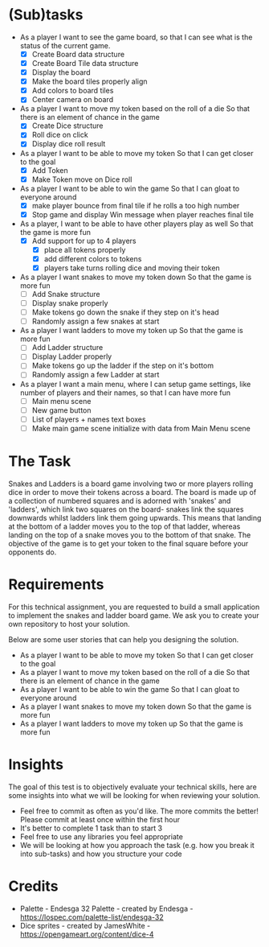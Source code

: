 # (Sub)tasks

* As a player I want to see the game board, so that I can see what is the status of the current game.
	- [X] Create Board data structure
	- [X] Create Board Tile data structure
	- [X] Display the board
	- [X] Make the board tiles properly align
	- [X] Add colors to board tiles
	- [X] Center camera on board

* As a player I want to move my token based on the roll of a die So that there is an element of chance in the game
	- [X] Create Dice structure
	- [X] Roll dice on click
	- [X] Display dice roll result

* As a player I want to be able to move my token So that I can get closer to the goal
	- [X] Add Token
	- [X] Make Token move on Dice roll

* As a player I want to be able to win the game So that I can gloat to everyone around
	- [X] make player bounce from final tile if he rolls a too high number
	- [X] Stop game and display Win message when player reaches final tile

* As a player, I want to be able to have other players play as well So that the game is more fun
	- [X] Add support for up to 4 players
		- [X] place all tokens properly
		- [X] add different colors to tokens
		- [X] players take turns rolling dice and moving their token

* As a player I want snakes to move my token down So that the game is more fun
	- [ ] Add Snake structure
	- [ ] Display snake properly
	- [ ] Make tokens go down the snake if they step on it's head
	- [ ] Randomly assign a few snakes at start

* As a player I want ladders to move my token up So that the game is more fun
	- [ ] Add Ladder structure
	- [ ] Display Ladder properly
	- [ ] Make tokens go up the ladder if the step on it's bottom
	- [ ] Randomly assign a few Ladder at start

* As a player I want a main menu, where I can setup game settings, like number of players and their names, so that I can have more fun
	- [ ] Main menu scene
	- [ ] New game button
	- [ ] List of players + names text boxes
	- [ ] Make main game scene initialize with data from Main Menu scene

# The Task

Snakes and Ladders is a board game involving two or more players rolling dice in order to move their tokens across a board. The board is made up of a collection of numbered squares and is adorned with 'snakes' and 'ladders', which link two squares on the board- snakes link the squares downwards whilst ladders link them going upwards. This means that landing at the bottom of a ladder moves you to the top of that ladder, whereas landing on the top of a snake moves you to the bottom of that snake. The objective of the game is to get your token to the final square before your opponents do.

# Requirements

For this technical assignment, you are requested to build a small application to implement the snakes and ladder board game. We ask you to create your own repository to host your solution.

Below are some user stories that can help you designing the solution.

* As a player I want to be able to move my token So that I can get closer to the goal
* As a player I want to move my token based on the roll of a die So that there is an element of chance in the game
* As a player I want to be able to win the game So that I can gloat to everyone around
* As a player I want snakes to move my token down So that the game is more fun
* As a player I want ladders to move my token up So that the game is more fun

# Insights

The goal of this test is to objectively evaluate your technical skills, here are some insights into what we will be looking for when reviewing your solution.

* Feel free to commit as often as you'd like. The more commits the better! Please commit at least once within the first hour
* It's better to complete 1 task than to start 3
* Feel free to use any libraries you feel appropriate
* We will be looking at how you approach the task (e.g. how you break it into sub-tasks) and how you structure your code

# Credits

* Palette - Endesga 32 Palette - created by Endesga - https://lospec.com/palette-list/endesga-32
* Dice sprites - created by JamesWhite - https://opengameart.org/content/dice-4